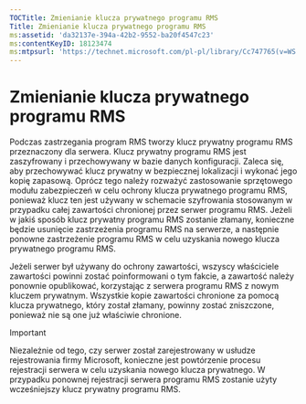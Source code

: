 ```yaml
---
TOCTitle: Zmienianie klucza prywatnego programu RMS
Title: Zmienianie klucza prywatnego programu RMS
ms:assetid: 'da32137e-394a-42b2-9552-ba20f4547c23'
ms:contentKeyID: 18123474
ms:mtpsurl: 'https://technet.microsoft.com/pl-pl/library/Cc747765(v=WS.10)'
---
```


Zmienianie klucza prywatnego programu RMS
=========================================

Podczas zastrzegania program RMS tworzy klucz prywatny programu RMS przeznaczony dla serwera. Klucz prywatny programu RMS jest zaszyfrowany i przechowywany w bazie danych konfiguracji. Zaleca się, aby przechowywać klucz prywatny w bezpiecznej lokalizacji i wykonać jego kopię zapasową. Oprócz tego należy rozważyć zastosowanie sprzętowego modułu zabezpieczeń w celu ochrony klucza prywatnego programu RMS, ponieważ klucz ten jest używany w schemacie szyfrowania stosowanym w przypadku całej zawartości chronionej przez serwer programu RMS. Jeżeli w jakiś sposób klucz prywatny programu RMS zostanie złamany, konieczne będzie usunięcie zastrzeżenia programu RMS na serwerze, a następnie ponowne zastrzeżenie programu RMS w celu uzyskania nowego klucza prywatnego programu RMS.

Jeżeli serwer był używany do ochrony zawartości, wszyscy właściciele zawartości powinni zostać poinformowani o tym fakcie, a zawartość należy ponownie opublikować, korzystając z serwera programu RMS z nowym kluczem prywatnym. Wszystkie kopie zawartości chronione za pomocą klucza prywatnego, który został złamany, powinny zostać zniszczone, ponieważ nie są one już właściwie chronione.

> [!Important]  
> Niezależnie od tego, czy serwer został zarejestrowany w usłudze rejestrowania firmy Microsoft, konieczne jest powtórzenie procesu rejestracji serwera w celu uzyskania nowego klucza prywatnego. W przypadku ponownej rejestracji serwera programu RMS zostanie użyty wcześniejszy klucz prywatny programu RMS. 
